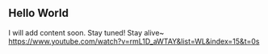 ## Hello World
I will add content soon. Stay tuned!
Stay alive~ https://www.youtube.com/watch?v=rmL1D_aWTAY&list=WL&index=15&t=0s
